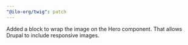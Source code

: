 ```yaml
---
"@ilo-org/twig": patch
---
```


Added a block to wrap the image on the Hero component. That allows Drupal to include responsive images.
